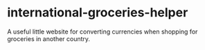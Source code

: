 # international-groceries-helper
A useful little website for converting currencies when shopping for groceries in another country.
